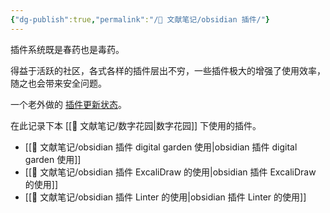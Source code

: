 ```yaml
---
{"dg-publish":true,"permalink":"/🌿 文献笔记/obsidian 插件/"}
---
```



插件系统既是春药也是毒药。

得益于活跃的社区，各式各样的插件层出不穷，一些插件极大的增强了使用效率，随之也会带来安全问题。

一个老外做的 [插件更新状态](https://obsidian-plugin-stats.vercel.app/new)。

在此记录下本 [[🌿 文献笔记/数字花园\|数字花园]] 下使用的插件。

- [[🌿 文献笔记/obsidian 插件 digital garden 使用\|obsidian 插件 digital garden 使用]] 
- [[🌿 文献笔记/obsidian 插件 ExcaliDraw 的使用\|obsidian 插件 ExcaliDraw 的使用]]
- [[🌿 文献笔记/obsidian 插件 Linter 的使用\|obsidian 插件 Linter 的使用]]

